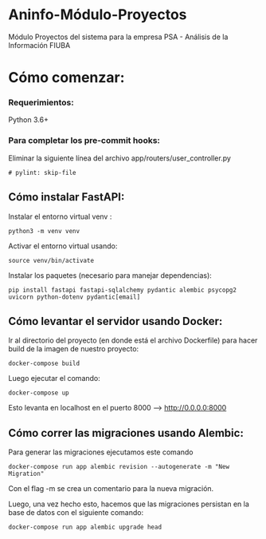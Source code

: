# Aninfo-Módulo-Proyectos
Módulo Proyectos del sistema para la empresa PSA - Análisis de la Información FIUBA

# Cómo comenzar:

### Requerimientos:
Python 3.6+

### Para completar los pre-commit hooks:
Eliminar la siguiente línea del archivo app/routers/user_controller.py
```
# pylint: skip-file
```

## Cómo instalar FastAPI:
Instalar el entorno virtual venv :
```
python3 -m venv venv
```
Activar el entorno virtual usando:
```
source venv/bin/activate
```
Instalar los paquetes (necesario para manejar dependencias):
```
pip install fastapi fastapi-sqlalchemy pydantic alembic psycopg2 uvicorn python-dotenv pydantic[email]
```

## Cómo levantar el servidor usando Docker:

Ir al directorio del proyecto (en donde está el archivo Dockerfile) para hacer build de la imagen de nuestro proyecto:

```
docker-compose build
```

Luego ejecutar el comando:
```
docker-compose up
```

Esto levanta en localhost en el puerto 8000 --> http://0.0.0.0:8000

## Cómo correr las migraciones usando Alembic:
Para generar las migraciones ejecutamos este comando

```
docker-compose run app alembic revision --autogenerate -m "New Migration"
```

Con el flag -m se crea un comentario para la nueva migración.

Luego, una vez hecho esto, hacemos que las migraciones persistan en la base de datos con el siguiente comando:

```
docker-compose run app alembic upgrade head
```
